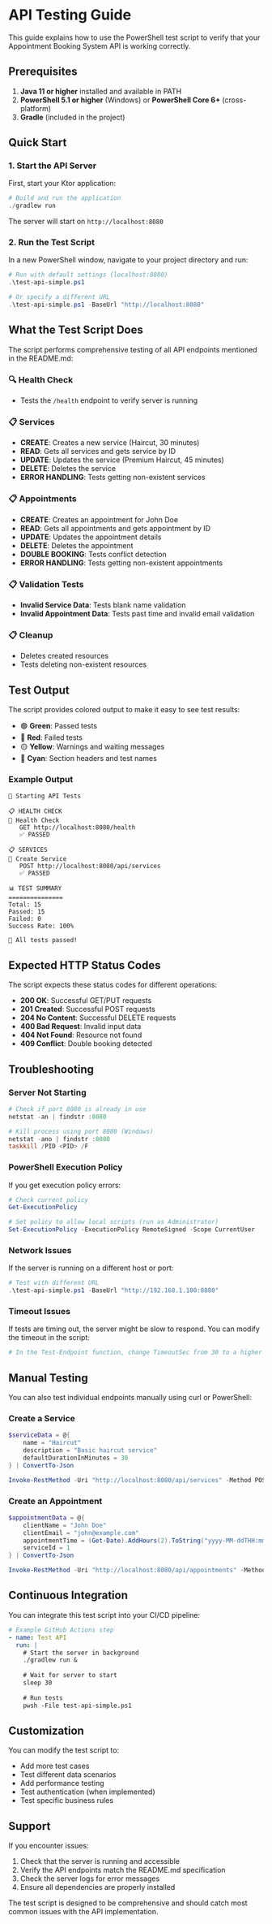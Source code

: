 # API Testing Guide

This guide explains how to use the PowerShell test script to verify that your Appointment Booking System API is working correctly.

## Prerequisites

1. **Java 11 or higher** installed and available in PATH
2. **PowerShell 5.1 or higher** (Windows) or **PowerShell Core 6+** (cross-platform)
3. **Gradle** (included in the project)

## Quick Start

### 1. Start the API Server

First, start your Ktor application:

```powershell
# Build and run the application
./gradlew run
```

The server will start on `http://localhost:8080`

### 2. Run the Test Script

In a new PowerShell window, navigate to your project directory and run:

```powershell
# Run with default settings (localhost:8080)
.\test-api-simple.ps1

# Or specify a different URL
.\test-api-simple.ps1 -BaseUrl "http://localhost:8080"
```

## What the Test Script Does

The script performs comprehensive testing of all API endpoints mentioned in the README.md:

### 🔍 Health Check
- Tests the `/health` endpoint to verify server is running

### 📋 Services
- **CREATE**: Creates a new service (Haircut, 30 minutes)
- **READ**: Gets all services and gets service by ID
- **UPDATE**: Updates the service (Premium Haircut, 45 minutes)
- **DELETE**: Deletes the service
- **ERROR HANDLING**: Tests getting non-existent services

### 📋 Appointments
- **CREATE**: Creates an appointment for John Doe
- **READ**: Gets all appointments and gets appointment by ID
- **UPDATE**: Updates the appointment details
- **DELETE**: Deletes the appointment
- **DOUBLE BOOKING**: Tests conflict detection
- **ERROR HANDLING**: Tests getting non-existent appointments

### 📋 Validation Tests
- **Invalid Service Data**: Tests blank name validation
- **Invalid Appointment Data**: Tests past time and invalid email validation

### 📋 Cleanup
- Deletes created resources
- Tests deleting non-existent resources

## Test Output

The script provides colored output to make it easy to see test results:

- 🟢 **Green**: Passed tests
- 🔴 **Red**: Failed tests
- 🟡 **Yellow**: Warnings and waiting messages
- 🔵 **Cyan**: Section headers and test names

### Example Output

```
🚀 Starting API Tests

📋 HEALTH CHECK
🧪 Health Check
   GET http://localhost:8080/health
   ✅ PASSED

📋 SERVICES
🧪 Create Service
   POST http://localhost:8080/api/services
   ✅ PASSED

📊 TEST SUMMARY
===============
Total: 15
Passed: 15
Failed: 0
Success Rate: 100%

🎉 All tests passed!
```

## Expected HTTP Status Codes

The script expects these status codes for different operations:

- **200 OK**: Successful GET/PUT requests
- **201 Created**: Successful POST requests
- **204 No Content**: Successful DELETE requests
- **400 Bad Request**: Invalid input data
- **404 Not Found**: Resource not found
- **409 Conflict**: Double booking detected

## Troubleshooting

### Server Not Starting
```powershell
# Check if port 8080 is already in use
netstat -an | findstr :8080

# Kill process using port 8080 (Windows)
netstat -ano | findstr :8080
taskkill /PID <PID> /F
```

### PowerShell Execution Policy
If you get execution policy errors:

```powershell
# Check current policy
Get-ExecutionPolicy

# Set policy to allow local scripts (run as Administrator)
Set-ExecutionPolicy -ExecutionPolicy RemoteSigned -Scope CurrentUser
```

### Network Issues
If the server is running on a different host or port:

```powershell
# Test with different URL
.\test-api-simple.ps1 -BaseUrl "http://192.168.1.100:8080"
```

### Timeout Issues
If tests are timing out, the server might be slow to respond. You can modify the timeout in the script:

```powershell
# In the Test-Endpoint function, change TimeoutSec from 30 to a higher value
```

## Manual Testing

You can also test individual endpoints manually using curl or PowerShell:

### Create a Service
```powershell
$serviceData = @{
    name = "Haircut"
    description = "Basic haircut service"
    defaultDurationInMinutes = 30
} | ConvertTo-Json

Invoke-RestMethod -Uri "http://localhost:8080/api/services" -Method POST -Body $serviceData -ContentType "application/json"
```

### Create an Appointment
```powershell
$appointmentData = @{
    clientName = "John Doe"
    clientEmail = "john@example.com"
    appointmentTime = (Get-Date).AddHours(2).ToString("yyyy-MM-ddTHH:mm:ss")
    serviceId = 1
} | ConvertTo-Json

Invoke-RestMethod -Uri "http://localhost:8080/api/appointments" -Method POST -Body $appointmentData -ContentType "application/json"
```

## Continuous Integration

You can integrate this test script into your CI/CD pipeline:

```yaml
# Example GitHub Actions step
- name: Test API
  run: |
    # Start the server in background
    ./gradlew run &
    
    # Wait for server to start
    sleep 30
    
    # Run tests
    pwsh -File test-api-simple.ps1
```

## Customization

You can modify the test script to:

- Add more test cases
- Test different data scenarios
- Add performance testing
- Test authentication (when implemented)
- Test specific business rules

## Support

If you encounter issues:

1. Check that the server is running and accessible
2. Verify the API endpoints match the README.md specification
3. Check the server logs for error messages
4. Ensure all dependencies are properly installed

The test script is designed to be comprehensive and should catch most common issues with the API implementation. 
